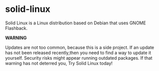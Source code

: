# solid-linux
Solid Linux is a Linux distribution based on Debian that uses GNOME Flashback.

**WARNING**

Updates are not too common, because this is a side project.
If an update has not been released recently,then you need to find a way to update it yourself.
Security risks might appear running outdated packages.
If that warning has not deterred you, Try Solid Linux today!
